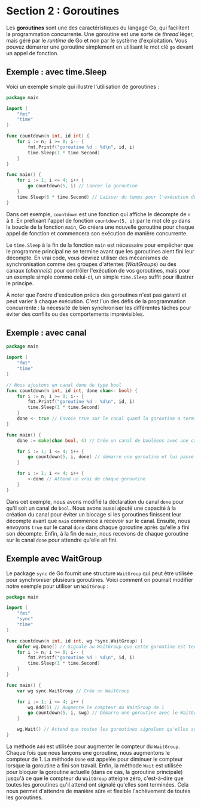 # Section 2 : Goroutines

Les **goroutines** sont une des caractéristiques du langage Go, qui facilitent la programmation concurrente. Une
goroutine est une sorte de _thread_ léger, mais géré par le _runtime_ de Go et non par le système d'exploitation. Vous
pouvez démarrer une goroutine simplement en utilisant le mot clé `go` devant un appel de fonction.

## Exemple : avec time.Sleep

Voici un exemple simple qui illustre l'utilisation de goroutines :

```go
package main

import (
	"fmt"
	"time"
)

func countdown(n int, id int) {
	for i := n; i >= 0; i-- {
		fmt.Printf("goroutine %d : %d\n", id, i)
		time.Sleep(1 * time.Second)
	}
}

func main() {
	for i := 1; i <= 4; i++ {
		go countdown(5, i) // Lancer la goroutine
	}
	time.Sleep(6 * time.Second) // Laisser du temps pour l'exécution des goroutines
}
```

Dans cet exemple, `countdown` est une fonction qui affiche le décompte de `n` à `0`. En préfixant l'appel de
fonction `countdown(5, i)` par le mot clé `go` dans la boucle de la fonction `main`, Go créera une nouvelle goroutine
pour chaque appel de fonction et commencera son exécution de manière concurrente.

Le `time.Sleep` à la fin de la fonction `main` est nécessaire pour empêcher que le programme principal ne se termine
avant que les goroutines aient fini leur décompte. En vrai code, vous devriez utiliser des mécanismes de synchronisation
comme des groupes d'attentes (_WaitGroups_) ou des canaux (_channels_) pour contrôler l'exécution de vos goroutines,
mais pour un exemple simple comme celui-ci, un simple `time.Sleep` suffit pour illustrer le principe.

À noter que l'ordre d'exécution précis des goroutines n'est pas garanti et peut varier à chaque exécution. C'est l'un
des défis de la programmation concurrente : la nécessité de bien synchroniser les différentes tâches pour éviter des
conflits ou des comportements imprévisibles.

## Exemple : avec canal

```go
package main

import (
	"fmt"
	"time"
)

// Nous ajoutons un canal done de type bool
func countdown(n int, id int, done chan<- bool) {
	for i := n; i >= 0; i-- {
		fmt.Printf("goroutine %d : %d\n", id, i)
		time.Sleep(1 * time.Second)
	}
	done <- true // Envoie true sur le canal quand la goroutine a terminé
}

func main() {
	done := make(chan bool, 4) // Crée un canal de booléens avec une capacité de 4

	for i := 1; i <= 4; i++ {
		go countdown(5, i, done) // démarre une goroutine et lui passe le canal done
	}

	for i := 1; i <= 4; i++ {
		<-done // Attend un vrai de chaque goroutine
	}
}
```

Dans cet exemple, nous avons modifié la déclaration du canal `done` pour qu'il soit un canal de `bool`. Nous avons aussi
ajouté une capacité à la création du canal pour éviter un blocage si les goroutines finissent leur décompte avant
que `main` commence à recevoir sur le canal. Ensuite, nous envoyons `true` sur le canal `done` dans chaque goroutine
après qu'elle a fini son décompte. Enfin, à la fin de `main`, nous recevons de chaque goroutine sur le canal `done`
pour attendre qu'elle ait fini.

## Exemple avec WaitGroup

Le package `sync` de Go fournit une structure `WaitGroup` qui peut être utilisée pour synchroniser plusieurs goroutines.
Voici comment on pourrait modifier notre exemple pour utiliser un `WaitGroup` :

```go
package main

import (
	"fmt"
	"sync"
	"time"
)

func countdown(n int, id int, wg *sync.WaitGroup) {
	defer wg.Done() // Signale au WaitGroup que cette goroutine est terminée lorsque la fonction se termine
	for i := n; i >= 0; i-- {
		fmt.Printf("goroutine %d : %d\n", id, i)
		time.Sleep(1 * time.Second)
	}
}

func main() {
	var wg sync.WaitGroup // Crée un WaitGroup

	for i := 1; i <= 4; i++ {
		wg.Add(1) // Augmente le compteur du WaitGroup de 1
		go countdown(5, i, &wg) // Démarre une goroutine avec le WaitGroup
	}

	wg.Wait() // Attend que toutes les goroutines signalent qu'elles sont terminées
}
```

La méthode `Add` est utilisée pour augmenter le compteur du `WaitGroup`. Chaque fois que nous lançons une goroutine,
nous augmentons le compteur de 1. La méthode `Done` est appelée pour diminuer le compteur lorsque la goroutine a fini
son travail. Enfin, la méthode `Wait` est utilisée pour bloquer la goroutine actuelle (dans ce cas, la goroutine
principale) jusqu'à ce que le compteur du `WaitGroup` atteigne zéro, c'est-à-dire que toutes les goroutines qu'il attend
ont signalé qu'elles sont terminées. Cela nous permet d'attendre de manière sûre et flexible l'achèvement de toutes les
goroutines.
